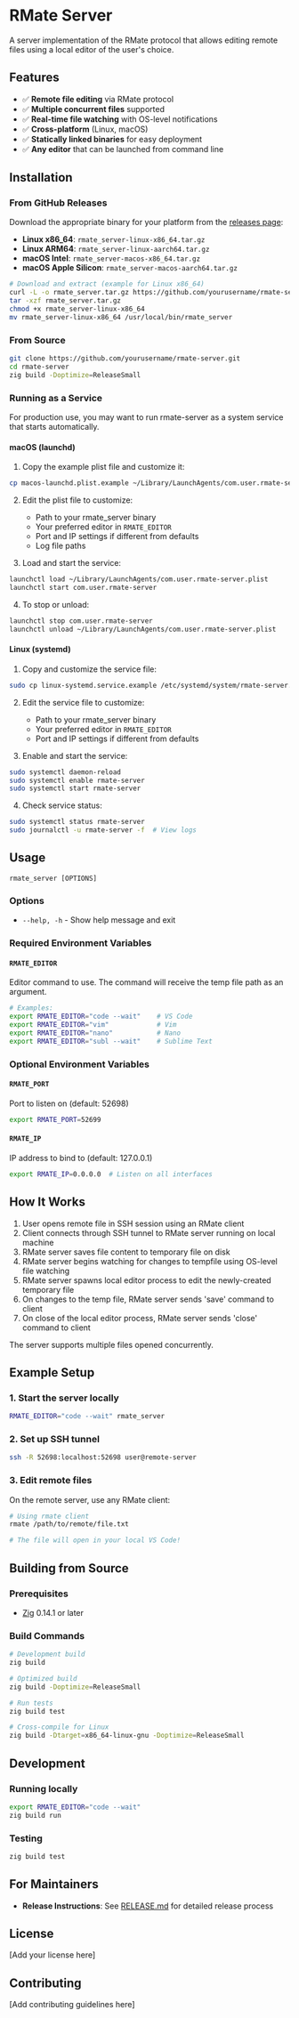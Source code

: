 # RMate Server

A server implementation of the RMate protocol that allows editing remote files using a local editor of the user's choice.

## Features

- ✅ **Remote file editing** via RMate protocol
- ✅ **Multiple concurrent files** supported
- ✅ **Real-time file watching** with OS-level notifications
- ✅ **Cross-platform** (Linux, macOS)
- ✅ **Statically linked binaries** for easy deployment
- ✅ **Any editor** that can be launched from command line

## Installation

### From GitHub Releases

Download the appropriate binary for your platform from the [releases page](../../releases):

- **Linux x86_64**: `rmate_server-linux-x86_64.tar.gz`
- **Linux ARM64**: `rmate_server-linux-aarch64.tar.gz`
- **macOS Intel**: `rmate_server-macos-x86_64.tar.gz`
- **macOS Apple Silicon**: `rmate_server-macos-aarch64.tar.gz`

```bash
# Download and extract (example for Linux x86_64)
curl -L -o rmate_server.tar.gz https://github.com/yourusername/rmate-server/releases/latest/download/rmate_server-linux-x86_64.tar.gz
tar -xzf rmate_server.tar.gz
chmod +x rmate_server-linux-x86_64
mv rmate_server-linux-x86_64 /usr/local/bin/rmate_server
```

### From Source

```bash
git clone https://github.com/yourusername/rmate-server.git
cd rmate-server
zig build -Doptimize=ReleaseSmall
```

### Running as a Service

For production use, you may want to run rmate-server as a system service that starts automatically.

#### macOS (launchd)

1. Copy the example plist file and customize it:
```bash
cp macos-launchd.plist.example ~/Library/LaunchAgents/com.user.rmate-server.plist
```

2. Edit the plist file to customize:
   - Path to your rmate_server binary
   - Your preferred editor in `RMATE_EDITOR`
   - Port and IP settings if different from defaults
   - Log file paths

3. Load and start the service:
```bash
launchctl load ~/Library/LaunchAgents/com.user.rmate-server.plist
launchctl start com.user.rmate-server
```

4. To stop or unload:
```bash
launchctl stop com.user.rmate-server
launchctl unload ~/Library/LaunchAgents/com.user.rmate-server.plist
```

#### Linux (systemd)

1. Copy and customize the service file:
```bash
sudo cp linux-systemd.service.example /etc/systemd/system/rmate-server.service
```

2. Edit the service file to customize:
   - Path to your rmate_server binary
   - Your preferred editor in `RMATE_EDITOR`
   - Port and IP settings if different from defaults

3. Enable and start the service:
```bash
sudo systemctl daemon-reload
sudo systemctl enable rmate-server
sudo systemctl start rmate-server
```

4. Check service status:
```bash
sudo systemctl status rmate-server
sudo journalctl -u rmate-server -f  # View logs
```

## Usage

```
rmate_server [OPTIONS]
```

### Options

- `--help, -h` - Show help message and exit

### Required Environment Variables

#### `RMATE_EDITOR`
Editor command to use. The command will receive the temp file path as an argument.

```bash
# Examples:
export RMATE_EDITOR="code --wait"    # VS Code
export RMATE_EDITOR="vim"            # Vim
export RMATE_EDITOR="nano"           # Nano
export RMATE_EDITOR="subl --wait"    # Sublime Text
```

### Optional Environment Variables

#### `RMATE_PORT`
Port to listen on (default: 52698)

```bash
export RMATE_PORT=52699
```

#### `RMATE_IP`
IP address to bind to (default: 127.0.0.1)

```bash
export RMATE_IP=0.0.0.0  # Listen on all interfaces
```

## How It Works

1. User opens remote file in SSH session using an RMate client
2. Client connects through SSH tunnel to RMate server running on local machine
3. RMate server saves file content to temporary file on disk
4. RMate server begins watching for changes to tempfile using OS-level file watching
5. RMate server spawns local editor process to edit the newly-created temporary file
6. On changes to the temp file, RMate server sends 'save' command to client
7. On close of the local editor process, RMate server sends 'close' command to client

The server supports multiple files opened concurrently.

## Example Setup

### 1. Start the server locally

```bash
RMATE_EDITOR="code --wait" rmate_server
```

### 2. Set up SSH tunnel

```bash
ssh -R 52698:localhost:52698 user@remote-server
```

### 3. Edit remote files

On the remote server, use any RMate client:

```bash
# Using rmate client
rmate /path/to/remote/file.txt

# The file will open in your local VS Code!
```

## Building from Source

### Prerequisites

- [Zig](https://ziglang.org/) 0.14.1 or later

### Build Commands

```bash
# Development build
zig build

# Optimized build
zig build -Doptimize=ReleaseSmall

# Run tests
zig build test

# Cross-compile for Linux
zig build -Dtarget=x86_64-linux-gnu -Doptimize=ReleaseSmall
```

## Development

### Running locally

```bash
export RMATE_EDITOR="code --wait"
zig build run
```

### Testing

```bash
zig build test
```

## For Maintainers

- **Release Instructions**: See [RELEASE.md](./RELEASE.md) for detailed release process

## License

[Add your license here]

## Contributing

[Add contributing guidelines here]